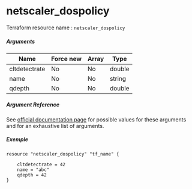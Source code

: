 # netscaler_dospolicy

Terraform resource name : ```netscaler_dospolicy```

##### Arguments

| Name | Force new | Array | Type |
|----|----|----|----|
|cltdetectrate|No|No|double|
|name|No|No|string|
|qdepth|No|No|double|

##### Argument Reference

See [official documentation page](https://developer-docs.citrix.com/projects/netscaler-nitro-api/en/11.0/configuration/http-dos-protection/dospolicy/dospolicy/) for possible values for these arguments and for an exhaustive list of arguments.

##### Exemple

```
resource "netscaler_dospolicy" "tf_name" {

    cltdetectrate = 42
    name = "abc"
    qdepth = 42
}
```

